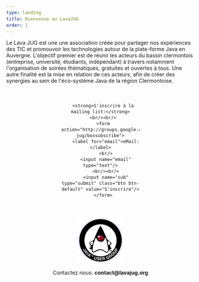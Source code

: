 ```yaml
---
type: landing
title: Bienvenue au LavaJUG
order: 1
---
```


Le Lava JUG est une une association créée pour partager nos expériences des TIC et promouvoir les technologies autour de la plate-forme Java en Auvergne.
L'objectif premier est de réunir les acteurs du bassin clermontois (entreprise, université, étudiants, indépendant) à travers notamment l'organisation de soirées thématiques,
gratuites et ouvertes à tous. Une autre finalité est la mise en relation de ces acteurs, afin de créer des synergies au sein de l'éco-systéme Java de la région Clermontoise.

<div style="width:210px;margin:50px auto;text-align:center;">

      <strong>S'inscrire à la mailing list:</strong>
      <br/><br/>
      <form action="http://groups.google.com/group/lava-jug/boxsubscribe">
        <label for="email">eMail: </label>
        <br/>
        <input name="email"  type="text"/>
        <br/><br/>
        <input name="sub" type="submit" class="btn btn-default" value="S'inscrire"/>
      </form>
</div>

<p align="center"><img src="/assets/images/jug.png" style="margin-right: auto; margin-left: auto; display: block;" alt="jug.png"></p>

<p style="text-align:center;">Contactez nous: <strong>contact@lavajug.org</strong></p>

